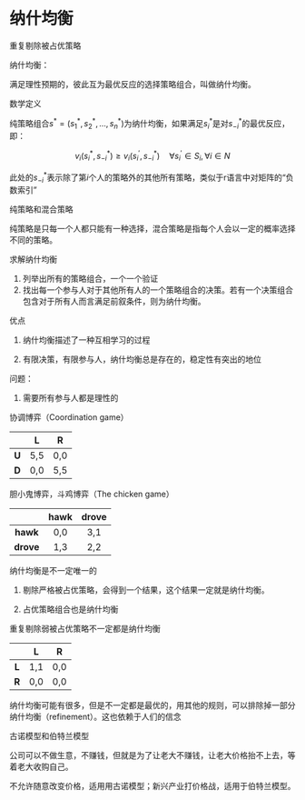 # 纳什均衡

重复剔除被占优策略





纳什均衡：



满足理性预期的，彼此互为最优反应的选择策略组合，叫做纳什均衡。





数学定义

纯策略组合$s^*=(s_1^*,s_2^*,...,s_n^*)$为纳什均衡，如果满足$s_i^*$是对$s_{-i}^*$的最优反应，即：

$$
v_{i}\left(s_{i}^{*}, s_{-i}^{*}\right) \geq v_{i}\left(s_{i}^{\prime}, s_{-i}^{*}\right) \quad \forall s_{i}^{\prime} \in S_{i} ,\forall i \in N
$$

此处的$s_{-i}^*$表示除了第$i$个人的策略外的其他所有策略，类似于r语言中对矩阵的“负数索引”



纯策略和混合策略

纯策略是只每一个人都只能有一种选择，混合策略是指每个人会以一定的概率选择不同的策略。





求解纳什均衡

1. 列举出所有的策略组合，一个一个验证
2. 找出每一个参与人对于其他所有人的一个策略组合的决策。若有一个决策组合包含对于所有人而言满足前叙条件，则为纳什均衡。



优点

1. 纳什均衡描述了一种互相学习的过程

2. 有限决策，有限参与人，纳什均衡总是存在的，稳定性有突出的地位



问题：

1. 需要所有参与人都是理性的





协调博弈（Coordination game）

|       |  L   |  R   |
| :---: | :--: | :--: |
| **U** | 5,5  | 0,0  |
| **D** | 0,0  | 5,5  |

胆小鬼博弈，斗鸡博弈（The chicken game）

|           | hawk | drove |
| :-------: | :--: | :---: |
| **hawk**  | 0,0  |  3,1  |
| **drove** | 1,3  |  2,2  |

纳什均衡是不一定唯一的





1. 剔除严格被占优策略，会得到一个结果，这个结果一定就是纳什均衡。

2. 占优策略组合也是纳什均衡



重复剔除弱被占优策略不一定都是纳什均衡

|       |  L   |  R   |
| :---: | :--: | :--: |
| **L** | 1,1  | 0,0  |
| **R** | 0,0  | 0,0  |

纳什均衡可能有很多，但是不一定都是最优的，用其他的规则，可以排除掉一部分纳什均衡（refinement）。这也依赖于人们的信念





古诺模型和伯特兰模型



公司可以不做生意，不赚钱，但就是为了让老大不赚钱，让老大价格抬不上去，等着老大收购自己。





不允许随意改变价格，适用用古诺模型；新兴产业打价格战，适用于伯特兰模型。